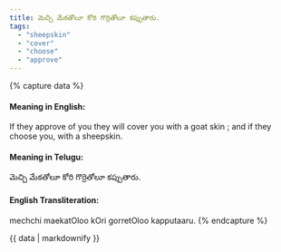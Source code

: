 ```yaml
---
title: మెచ్చి మేకతోలూ కోరి గొర్రెతోలూ కప్పుతారు.
tags:
  - "sheepskin"
  - "cover"
  - "choose"
  - "approve"
---
```


{% capture data %}
#### Meaning in English:
If they approve of you they will cover you with a goat skin ; and if they choose you, with a sheepskin.

#### Meaning in Telugu:
మెచ్చి మేకతోలూ కోరి గొర్రెతోలూ కప్పుతారు.

#### English Transliteration:
mechchi maekatOloo kOri gorretOloo kapputaaru.
{% endcapture %}

{{ data | markdownify }}

